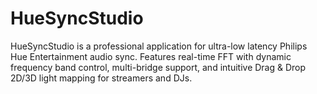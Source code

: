 # HueSyncStudio
HueSyncStudio is a professional application for ultra-low latency Philips Hue Entertainment audio sync. Features real-time FFT with dynamic frequency band control, multi-bridge support, and intuitive Drag &amp; Drop 2D/3D light mapping for streamers and DJs.
